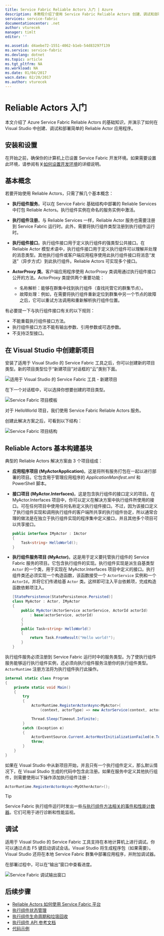 ```yaml
---
title: Service Fabric Reliable Actors 入门 | Azure
description: 本教程介绍了使用 Service Fabric Reliable Actors 创建、调试和部署简单的基于执行组件的服务的步骤。
services: service-fabric
documentationcenter: .net
author: vturecek
manager: timlt
editor: ''

ms.assetid: d4aebe72-1551-4062-b1eb-54d83297f139
ms.service: service-fabric
ms.devlang: dotnet
ms.topic: article
ms.tgt_pltfrm: NA
ms.workload: NA
ms.date: 01/04/2017
wacn.date: 02/20/2017
ms.author: vturecek
---
```


# Reliable Actors 入门
本文介绍了 Azure Service Fabric Reliable Actors 的基础知识，并演示了如何在 Visual Studio 中创建、调试和部署简单的 Reliable Actor 应用程序。

## 安装和设置
在开始之前，确保你的计算机上已设置 Service Fabric 开发环境。如果需要设置此环境，请参阅有关[如何设置开发环境](./service-fabric-get-started.md)的详细说明。

## 基本概念
若要开始使用 Reliable Actors，只需了解几个基本概念：

 * **执行组件服务**。可以在 Service Fabric 基础结构中部署的 Reliable Services 中打包 Reliable Actors。执行组件实例在命名的服务实例中激活。

 * **执行组件注册**。与 Reliable Services 一样，Reliable Actor 服务也需要注册到 Service Fabric 运行时。此外，需要将执行组件类型注册到执行组件运行时。

 * **执行组件接口**。执行组件接口用于定义执行组件的强类型公共接口。在 Reliable Actor 模型术语中，执行组件接口用于定义执行组件可以理解并处理的消息类型。其他执行组件或客户端应用程序使用此执行组件接口将消息“发送”（异步方式）到此执行组件。Reliable Actors 可实现多个接口。

 * **ActorProxy 类**。客户端应用程序使用 ActorProxy 类调用通过执行组件接口公开的方法。ActorProxy 类提供两个重要功能：
    * 名称解析：能够在群集中找到执行组件（查找托管它的群集节点）。
    * 故障处理：例如，在需要将执行组件重新定位到群集中另一个节点的故障之后，它可以重试方法调用和重新解析执行组件位置。

有必要提一下与执行组件接口有关的以下规则：

- 不能重载执行组件接口方法。
- 执行组件接口方法不能有输出参数、引用参数或可选参数。
- 不支持泛型接口。

## 在 Visual Studio 中创建新项目
安装了适用于 Visual Studio 的 Service Fabric 工具之后，你可以创建新的项目类型。新的项目类型位于“新建项目”对话框的“云”类别下面。

![适用于 Visual Studio 的 Service Fabric 工具 - 新建项目][1]  

在下一个对话框中，可以选择你想要创建的项目类型。

![Service Fabric 项目模板][5]  

对于 HelloWorld 项目，我们使用 Service Fabric Reliable Actors 服务。

创建此解决方案之后，可看到以下结构：

![Service Fabric 项目结构][2]  

## Reliable Actors 基本构建基块

典型的 Reliable Actors 解决方案由 3 个项目组成：

* **应用程序项目 (MyActorApplication)**。这是将所有服务打包在一起以进行部署的项目。它包含用于管理应用程序的 *ApplicationManifest.xml* 和 PowerShell 脚本。

* **接口项目 \(MyActor.Interfaces\)**。这是包含执行组件的接口定义的项目。在 MyActor.Interfaces 项目中，你可以定义在解决方案中执行组件所使用的接口。可在任何项目中使用任何名称定义执行组件接口。不过，因为该接口定义了执行组件实现和调用执行组件的客户端所共享的执行组件协定，所以通常合理的做法是在独立于执行组件实现的程序集中定义接口，并且其他多个项目可以共享接口。

    ```csharp
    public interface IMyActor : IActor
    {
        Task<string> HelloWorld();
    }
    ```

* **执行组件服务项目 \(MyActor\)**。这是用于定义要托管执行组件的 Service Fabric 服务的项目。它包含执行组件的实现。执行组件实现是派生自基类型 `Actor` 的一个类，用于实现在 MyActor.Interfaces 项目中定义的接口。执行组件类还必须实现一个构造函数，该函数接受一个 `ActorService` 实例和一个 `ActorId`，并将它们传递给基 `Actor` 类。这样即可注入平台依赖项，完成构造函数依赖项注入。

    ```csharp
    [StatePersistence(StatePersistence.Persisted)]
    class MyActor : Actor, IMyActor
    {
        public MyActor(ActorService actorService, ActorId actorId)
            : base(actorService, actorId)
        {
        }
        public Task<string> HelloWorld()
        {
            return Task.FromResult("Hello world!");
        }
    }
    ```

执行组件服务必须注册到 Service Fabric 运行时中的服务类型。为了使执行组件服务能够运行执行组件实例，还必须向执行组件服务注册你的执行组件类型。`ActorRuntime` 注册方法将为执行组件执行此操作。

```csharp
internal static class Program
{
    private static void Main()
    {
        try
        {
            ActorRuntime.RegisterActorAsync<MyActor>(
                (context, actorType) => new ActorService(context, actorType, () => new MyActor())).GetAwaiter().GetResult();

            Thread.Sleep(Timeout.Infinite);
        }
        catch (Exception e)
        {
            ActorEventSource.Current.ActorHostInitializationFailed(e.ToString());
            throw;
        }
    }
}
```

如果在 Visual Studio 中从新项目开始，并且只有一个执行组件定义，那么默认情况下，在 Visual Studio 生成的代码中包含此注册。如果在服务中定义其他执行组件，则需要使用以下操作添加执行组件注册：

```csharp
ActorRuntime.RegisterActorAsync<MyOtherActor>();
```

> [!TIP]
> Service Fabric 执行组件运行时发出一些[与执行组件方法相关的事件和性能计数器](./service-fabric-reliable-actors-diagnostics.md#actor-method-events-and-performance-counters)。它们可用于进行诊断和性能监视。

## 调试

适用于 Visual Studio 的 Service Fabric 工具支持在本地计算机上进行调试。你可以通过点击 F5 键启动调试会话。Visual Studio 将生成程序包（如果需要）。Visual Studio 还将在本地 Service Fabric 群集中部署应用程序，并附加调试器。

在部署过程中，可以在“输出”窗口中查看进度。

![Service Fabric 调试输出窗口][3]  

## 后续步骤
 - [Reliable Actors 如何使用 Service Fabric 平台](./service-fabric-reliable-actors-platform.md)
 - [执行组件状态管理](./service-fabric-reliable-actors-state-management.md)
 - [执行组件生命周期和垃圾回收](./service-fabric-reliable-actors-lifecycle.md)
 - [执行组件 API 参考文档](https://msdn.microsoft.com/zh-cn/library/azure/dn971626.aspx)
 - [代码示例](https://github.com/Azure/servicefabric-samples)

<!--Image references-->
[1]: ./media/service-fabric-reliable-actors-get-started/reliable-actors-newproject.PNG
[2]: ./media/service-fabric-reliable-actors-get-started/reliable-actors-projectstructure.PNG
[3]: ./media/service-fabric-reliable-actors-get-started/debugging-output.PNG
[4]: ./media/service-fabric-reliable-actors-get-started/vs-context-menu.png
[5]: ./media/service-fabric-reliable-actors-get-started/reliable-actors-newproject1.PNG

<!---HONumber=Mooncake_0213_2017-->
<!--Update_Description: update code sample -->